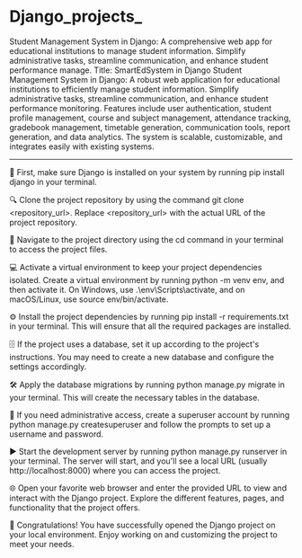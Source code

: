 # Django_projects_
Student Management System in Django: A comprehensive web app for educational institutions to manage student information. Simplify administrative tasks, streamline communication, and enhance student performance manage.
 Title: SmartEdSystem in Django 
Student Management System in Django: A robust web application for educational institutions to efficiently manage student information. Simplify administrative tasks, streamline communication, and enhance student performance monitoring. Features include user authentication, student profile management, course and subject management, attendance tracking, gradebook management, timetable generation, communication tools, report generation, and data analytics. The system is scalable, customizable, and integrates easily with existing systems.

 --------------------------------------------------------------------------- 
 🚀 First, make sure Django is installed on your system by running pip install django in your terminal.

🔍 Clone the project repository by using the command git clone <repository_url>. Replace <repository_url> with the actual URL of the project repository.

📂 Navigate to the project directory using the cd command in your terminal to access the project files.

💻 Activate a virtual environment to keep your project dependencies isolated. Create a virtual environment by running python -m venv env, and then activate it. On Windows, use .\env\Scripts\activate, and on macOS/Linux, use source env/bin/activate.

⚙️ Install the project dependencies by running pip install -r requirements.txt in your terminal. This will ensure that all the required packages are installed.

🗄️ If the project uses a database, set it up according to the project's instructions. You may need to create a new database and configure the settings accordingly.

🛠️ Apply the database migrations by running python manage.py migrate in your terminal. This will create the necessary tables in the database.

👑 If you need administrative access, create a superuser account by running python manage.py createsuperuser and follow the prompts to set up a username and password.

▶️ Start the development server by running python manage.py runserver in your terminal. The server will start, and you'll see a local URL (usually http://localhost:8000) where you can access the project.

🌐 Open your favorite web browser and enter the provided URL to view and interact with the Django project. Explore the different features, pages, and functionality that the project offers.

🎉 Congratulations! You have successfully opened the Django project on your local environment. Enjoy working on and customizing the project to meet your needs.
